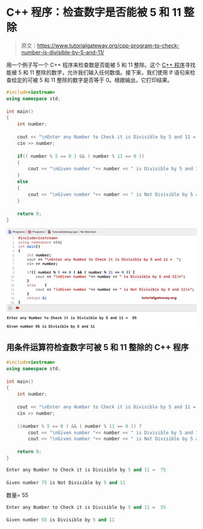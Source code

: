 # C++ 程序：检查数字是否能被 5 和 11 整除

> 原文：<https://www.tutorialgateway.org/cpp-program-to-check-number-is-divisible-by-5-and-11/>

用一个例子写一个 C++ 程序来检查数是否能被 5 和 11 整除。这个 [C++ 程序](https://www.tutorialgateway.org/cpp-programs/)寻找能被 5 和 11 整除的数字，允许我们输入任何数值。接下来，我们使用 If 语句来检查给定的可被 5 和 11 整除的数字是否等于 0。根据输出，它打印结果。

```cpp
#include<iostream>
using namespace std;

int main()
{
	int number;

	cout << "\nEnter any Number to Check it is Divisible by 5 and 11 =  ";
	cin >> number;

	if(( number % 5 == 0 ) && ( number % 11 == 0 ))
	{
		cout << "\nGiven number "<< number << " is Divisible by 5 and 11";
	}
	else
	{
		cout << "\nGiven number "<< number << " is Not Divisible by 5 and 11";
	}

 	return 0;
}
```

![C++ Program to Check Number is Divisible by 5 And 11 1](img/aebe6a05c9427a4758894e154976afc0.png)

## 用条件运算符检查数字可被 5 和 11 整除的 C++ 程序

```cpp
#include<iostream>
using namespace std;

int main()
{
	int number;

	cout << "\nEnter any Number to Check it is Divisible by 5 and 11 =  ";
	cin >> number;

	((number % 5 == 0 ) && ( number % 11 == 0 )) ? 
		cout << "\nGiven number "<< number << " is Divisible by 5 and 11" :
		cout << "\nGiven number "<< number << " is Not Divisible by 5 and 11";

 	return 0;
}
```

```cpp
Enter any Number to Check it is Divisible by 5 and 11 =  75

Given number 75 is Not Divisible by 5 and 11
```

数量= 55

```cpp
Enter any Number to Check it is Divisible by 5 and 11 =  55

Given number 55 is Divisible by 5 and 11
```